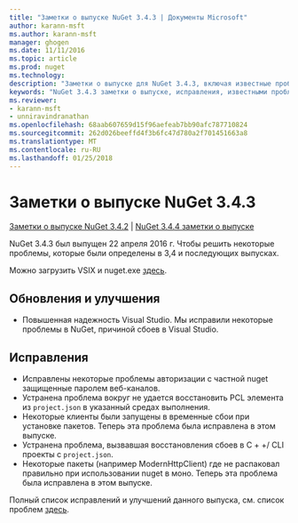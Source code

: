 ```yaml
---
title: "Заметки о выпуске NuGet 3.4.3 | Документы Microsoft"
author: karann-msft
ms.author: karann-msft
manager: ghogen
ms.date: 11/11/2016
ms.topic: article
ms.prod: nuget
ms.technology: 
description: "Заметки о выпуске для NuGet 3.4.3, включая известные проблемы, исправленные ошибки, добавленные функции и DCR."
keywords: "NuGet 3.4.3 заметки о выпуске, исправления, известными проблемами, добавлены функции, DCR"
ms.reviewer:
- karann-msft
- unniravindranathan
ms.openlocfilehash: 68aab607659d15f96aefeab7bb90afc787710824
ms.sourcegitcommit: 262d026beeffd4f3b6fc47d780a2f701451663a8
ms.translationtype: MT
ms.contentlocale: ru-RU
ms.lasthandoff: 01/25/2018
---
```

# <a name="nuget-343-release-notes"></a>Заметки о выпуске NuGet 3.4.3

[Заметки о выпуске NuGet 3.4.2](../release-notes/nuget-3.4.2.md) | [NuGet 3.4.4 заметки о выпуске](../release-notes/nuget-3.4.4.md)

NuGet 3.4.3 был выпущен 22 апреля 2016 г. Чтобы решить некоторые проблемы, которые были определены в 3,4 и последующих выпусках.

Можно загрузить VSIX и nuget.exe [здесь](https://dist.nuget.org/index.html).

## <a name="updates-and-improvements"></a>Обновления и улучшения

* Повышенная надежность Visual Studio. Мы исправили некоторые проблемы в NuGet, причиной сбоев в Visual Studio.

## <a name="fixes"></a>Исправления

* Исправлены некоторые проблемы авторизации с частной nuget защищенные паролем веб-каналов.
* Устранена проблема вокруг не удается восстановить PCL элемента из `project.json` в указанный средах выполнения.
* Некоторые клиенты были запущены в временные сбои при установке пакетов. Теперь эта проблема была исправлена в этом выпуске.
* Устранена проблема, вызвавшая восстановления сбоев в C + +/ CLI проекты с `project.json`.
* Некоторые пакеты (например ModernHttpClient) где не распаковал правильно при использовании nuget в моно. Теперь эта проблема была исправлена в этом выпуске.

Полный список исправлений и улучшений данного выпуска, см. список проблем [здесь](https://github.com/NuGet/Home/issues?q=is%3Aissue+milestone%3A3.4.3+is%3Aclosed).
